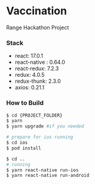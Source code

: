 # Vaccination #

Range Hackathon Project

### Stack ###

* react: 17.0.1
* react-native : 0.64.0
* react-redux: 7.2.3
* redux: 4.0.5
* redux-thunk: 2.3.0
* axios: 0.21.1

### How to Build ###

```bash
$ cd {PROJECT_FOLDER}
$ yarn
$ yarn upgrade #if you needed

# prepare for ios running
$ cd ios
$ pod install

$ cd ..
# running
$ yarn react-native run-ios
$ yarn react-native run-android
```
